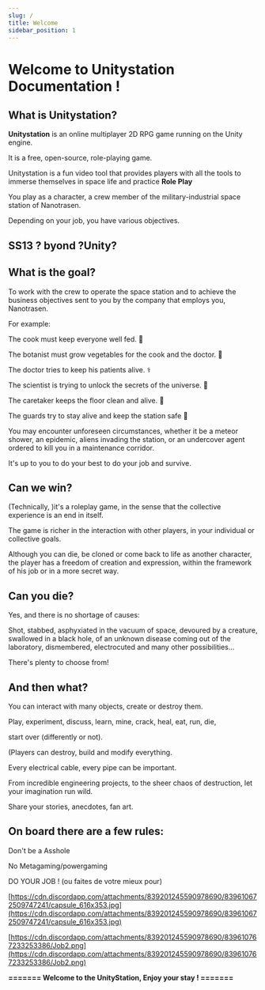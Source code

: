 ```yaml
---
slug: /
title: Welcome
sidebar_position: 1
---
```


# Welcome to Unitystation Documentation ! #
## What is Unitystation? ##

**Unitystation** is an online multiplayer 2D RPG game running on the Unity engine.

It is a free, open-source, role-playing game.

Unitystation is a fun video tool that provides players with all the tools to immerse themselves in space life and practice **Role Play**


You play as a character, a crew member of the military-industrial space station of Nanotrasen.

Depending on your job, you have various objectives.

## SS13 ? byond ?Unity? ##


## What is the goal? ##

To work with the crew to operate the space station and to achieve the business objectives sent to you by the company that employs you, Nanotrasen.



For example:

The cook must keep everyone well fed. :cut_of_meat:

The botanist must grow vegetables for the cook and the doctor. :seedling:

The doctor tries to keep his patients alive. :medical_symbol:

The scientist is trying to unlock the secrets of the universe. :microscope:

The caretaker keeps the floor clean and alive. :broom:

The guards try to stay alive and keep the station safe :police_officer:



You may encounter unforeseen circumstances, whether it be a meteor shower, an epidemic, aliens invading the station, or an undercover agent ordered to kill you in a maintenance corridor.



It's up to you to do your best to do your job and survive.





## Can we win? ##

(Technically, )it's a roleplay game, in the sense that the collective experience is an end in itself.

The game is richer in the interaction with other players, in your individual or collective goals.



Although you can die, be cloned or come back to life as another character, the player has a freedom of creation and expression, within the framework of his job or in a more secret way.



## Can you die? ##

Yes, and there is no shortage of causes:

Shot, stabbed, asphyxiated in the vacuum of space, devoured by a creature, swallowed in a black hole, of an unknown disease coming out of the laboratory, dismembered, electrocuted and many other possibilities...

There's plenty to choose from!



## And then what? ##

You can interact with many objects, create or destroy them.

Play, experiment, discuss, learn, mine, crack, heal, eat, run, die,

start over (differently or not).

(Players can destroy, build and modify everything.

Every electrical cable, every pipe can be important.

From incredible engineering projects, to the sheer chaos of destruction, let your imagination run wild.

Share your stories, anecdotes, fan art.





## **On board there are a few rules:** ##

Don't be a Asshole

No Metagaming/powergaming

DO YOUR JOB ! (ou faites de votre mieux pour)

[https://cdn.discordapp.com/attachments/839201245590978690/839610672509747241/capsule_616x353.jpg](https://cdn.discordapp.com/attachments/839201245590978690/839610672509747241/capsule_616x353.jpg)

[https://cdn.discordapp.com/attachments/839201245590978690/839610767233253386/Job2.png](https://cdn.discordapp.com/attachments/839201245590978690/839610767233253386/Job2.png)



**======= __Welcome to the UnityStation, Enjoy your stay__ ! =======**
